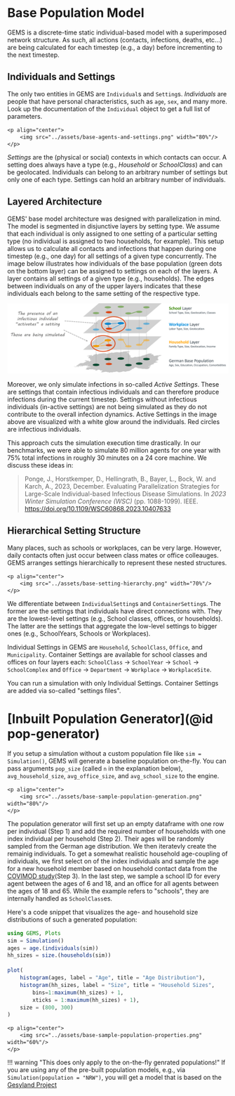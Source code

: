 # Base Population Model

GEMS is a discrete-time static individual-based model with a superimposed network structure.
As such, all actions (contacts, infections, deaths, etc...) are being calculated for each timestep (e.g., a day) before incrementing to the next timestep.

## Individuals and Settings

The only two entities in GEMS are `Individual`s and `Setting`s.
*Individuals* are people that have personal characteristics, such as `age`, `sex`, and many more.
Look up the documentation of the `Individual` object to get a full list of parameters.

```@raw html
<p align="center">
    <img src="../assets/base-agents-and-settings.png" width="80%"/>
</p>
```

*Settings* are the (physical or social) contexts in which contacts can occur.
A setting does always have a type (e.g., *Household* or *SchoolClass*) and can be geolocated.
Individuals can belong to an arbitrary number of settings but only one of each type.
Settings can hold an arbitrary number of individuals.


## Layered Architecture

GEMS' base model architecture was designed with parallelization in mind.
The model is segmented in disjunctive layers by setting type.
We assume that each individual is only assigned to one setting of a particular setting type (no individual is assigned to two households, for example).
This setup allows us to calculate all contacts and infections that happen during one timestep (e.g., one day) for all settings of a given type concurrently.
The image below illustrates how individuals of the base population (green dots on the bottom layer) can be assigned to settings on each of the layers.
A layer contains all settings of a given type (e.g., households).
The edges between individuals on any of the upper layers indicates that these individuals each belong to the same setting of the respective type.

![GEMS Base Population Model](./assets/base-population.png)

Moreover, we only simulate infections in so-called *Active Settings*.
These are settings that contain infectious individuals and can therefore produce infections during the current timestep.
Settings without infectious individuals (in-active settings) are not being simulated as they do not contribute to the overall infection dynamics.
Active Settings in the image above are visualized with a white glow around the individuals.
Red circles are infectious individuals.

This approach cuts the simulation execution time drastically.
In our benchmarks, we were able to simulate 80 million agents for one year with 75% total infections in roughly 30 minutes on a 24 core machine.
We discuss these ideas in:

> Ponge, J., Horstkemper, D., Hellingrath, B., Bayer, L., Bock, W. and Karch, A., 2023, December. Evaluating Parallelization Strategies for Large-Scale Individual-based Infectious Disease Simulations. In *2023 Winter Simulation Conference (WSC)* (pp. 1088-1099). IEEE. https://doi.org/10.1109/WSC60868.2023.10407633


## Hierarchical Setting Structure

Many places, such as schools or workplaces, can be very large.
However, daily contacts often just occur between class mates or office colleauges.
GEMS arranges settings hierarchically to represent these nested structures.

```@raw html
<p align="center">
    <img src="../assets/base-setting-hierarchy.png" width="70%"/>
</p>
```

We differentiate between `IndividualSetting`s and `ContainerSetting`s.
The former are the settings that individuals have direct connections with.
They are the lowest-level settings (e.g., School classes, offices, or households).
The latter are the settings that aggregate the low-level settings to bigger ones (e.g., SchoolYears, Schools or Workplaces).

Individual Settings in GEMS are `Household`, `SchoolClass`, `Office`, and `Municipality`.
Container Settings are available for school classes and offices on four layers each:
`SchoolClass` -> `SchoolYear` -> `School` -> `SchoolComplex` and `Office` -> `Department` -> `Workplace` -> `WorkplaceSite`.

You can run a simulation with only Individual Settings.
Container Settings are added via so-called "settings files".


# [Inbuilt Population Generator](@id pop-generator)

If you setup a simulation without a custom population file like `sim = Simulation()`, GEMS will generate a baseline population on-the-fly.
You can pass arguments `pop_size` (called `n` in the explanation below), `avg_household_size`, `avg_office_size`, and `avg_school_size` to the engine.

```@raw html
<p align="center">
    <img src="../assets/base-sample-population-generation.png" width="80%"/>
</p>
```

The population generator will first set up an empty dataframe with one row per individual (Step 1) and add the required number of households with one index individual per household (Step 2).
Their ages will be randomly sampled from the German age distribution.
We then iteratevly create the remainig individuals.
To get a somewhat realistic household age-coupling of individuals, we first select on of the index individuals and sample the age for a new household member based on household contact data from the [COVIMOD study](https://bmcmedicine.biomedcentral.com/articles/10.1186/s12916-021-02139-6)(Step 3).
In the last step, we sample a school ID for every agent between the ages of 6 and 18, and an office for all agents between the ages of 18 and 65.
While the example refers to "schools", they are internally handled as `SchoolClass`es.

Here's a code snippet that visualizes the age- and household size distributions of such a generated population:

```julia
using GEMS, Plots
sim = Simulation()
ages = age.(individuals(sim))
hh_sizes = size.(households(sim))

plot(
    histogram(ages, label = "Age", title = "Age Distribution"),
    histogram(hh_sizes, label = "Size", title = "Household Sizes",
        bins=1:maximum(hh_sizes) + 1,
        xticks = 1:maximum(hh_sizes) + 1),
    size = (800, 300)
)
```

```@raw html
<p align="center">
    <img src="../assets/base-sample-population-properties.png" width="60%"/>
</p>
```

!!! warning "This does only apply to the on-the-fly genrated populations!"
    If you are using any of the pre-built population models, e.g., via `Simulation(population = "NRW")`, you will get a model that is based on the [Gesyland Project](https://gesyland.eu/)